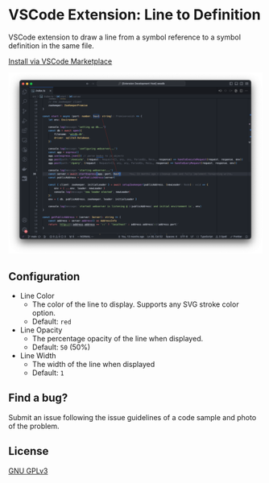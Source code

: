 # VSCode Extension: Line to Definition

VSCode extension to draw a line from a symbol reference to a symbol definition in the same file.

[Install via VSCode Marketplace](https://marketplace.visualstudio.com/items?itemName=wesjd.line-to-definition)

![Demo photo](./demo.png)

## Configuration

-   Line Color
    -   The color of the line to display. Supports any SVG stroke color option.
    -   Default: `red`
-   Line Opacity
    -   The percentage opacity of the line when displayed.
    -   Default: `50` (50%)
-   Line Width
    -   The width of the line when displayed
    -   Default: `1`

## Find a bug?

Submit an issue following the issue guidelines of a code sample and photo
of the problem.

## License

[GNU GPLv3](LICENSE)

